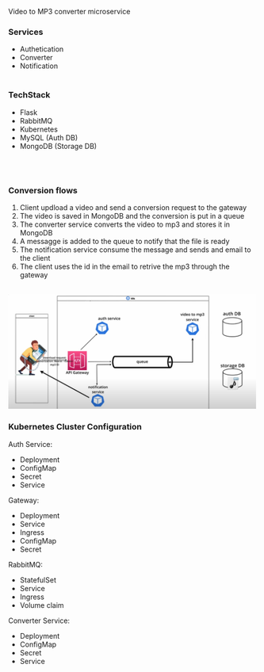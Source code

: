 Video to MP3 converter microservice

### Services 
- Authetication 
- Converter
- Notification
<br/><br/>

### TechStack
- Flask
- RabbitMQ
- Kubernetes
- MySQL (Auth DB)
- MongoDB (Storage DB)
<br/>
<br/>

### Conversion flows 
1. Client updload a video and send a conversion request to the gateway
2. The video is saved in MongoDB and the conversion is put in a queue
3. The converter service converts the video to mp3 and stores it in MongoDB
4. A messagge is added to the queue to notify that the file is ready
5. The notification service consume the message and sends and email to the client
6. The client uses the id in the email to retrive the mp3 through the gateway

<br/>
<img src="./architetcture.png" alt="Architecture" width="500"/>


### Kubernetes Cluster Configuration
Auth Service: 
- Deployment
- ConfigMap
- Secret
- Service

Gateway: 
- Deployment
- Service
- Ingress
- ConfigMap
- Secret

RabbitMQ:
- StatefulSet
- Service
- Ingress
- Volume claim

Converter Service:
- Deployment
- ConfigMap
- Secret
- Service